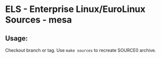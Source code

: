 # ELS - Enterprise Linux/EuroLinux Sources - mesa
 
## Usage:
  Checkout branch or tag. Use `make sources` to recreate  SOURCE0 archive.
